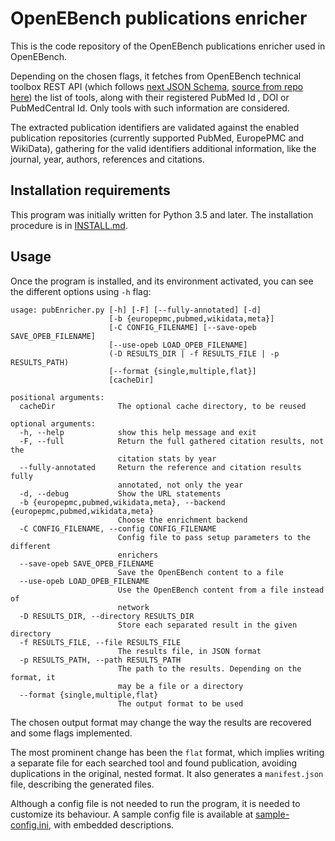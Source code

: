 # OpenEBench publications enricher

This is the code repository of the OpenEBench publications enricher used in OpenEBench.

Depending on the chosen flags, it fetches from OpenEBench technical toolbox REST API (which follows [next JSON Schema](https://openebench.bsc.es/monitor/tool/tool.json), [source from repo here](https://github.com/inab/elixibilitas/blob/master/java/elixibilitas-rest/src/main/resources/META-INF/resources/tool.json)) the list of tools, along with their registered PubMed Id , DOI or PubMedCentral Id. Only tools with such information are considered.

The extracted publication identifiers are validated against the enabled publication repositories (currently supported PubMed, EuropePMC and WikiData), gathering for the valid identifiers additional information, like the journal, year, authors, references and citations.

## Installation requirements

This program was initially written for Python 3.5 and later. The installation procedure is in [INSTALL.md](INSTALL.md).

## Usage
Once the program is installed, and its environment activated, you can see the different options using `-h` flag:

```
usage: pubEnricher.py [-h] [-F] [--fully-annotated] [-d]
                      [-b {europepmc,pubmed,wikidata,meta}]
                      [-C CONFIG_FILENAME] [--save-opeb SAVE_OPEB_FILENAME]
                      [--use-opeb LOAD_OPEB_FILENAME]
                      (-D RESULTS_DIR | -f RESULTS_FILE | -p RESULTS_PATH)
                      [--format {single,multiple,flat}]
                      [cacheDir]

positional arguments:
  cacheDir              The optional cache directory, to be reused

optional arguments:
  -h, --help            show this help message and exit
  -F, --full            Return the full gathered citation results, not the
                        citation stats by year
  --fully-annotated     Return the reference and citation results fully
                        annotated, not only the year
  -d, --debug           Show the URL statements
  -b {europepmc,pubmed,wikidata,meta}, --backend {europepmc,pubmed,wikidata,meta}
                        Choose the enrichment backend
  -C CONFIG_FILENAME, --config CONFIG_FILENAME
                        Config file to pass setup parameters to the different
                        enrichers
  --save-opeb SAVE_OPEB_FILENAME
                        Save the OpenEBench content to a file
  --use-opeb LOAD_OPEB_FILENAME
                        Use the OpenEBench content from a file instead of
                        network
  -D RESULTS_DIR, --directory RESULTS_DIR
                        Store each separated result in the given directory
  -f RESULTS_FILE, --file RESULTS_FILE
                        The results file, in JSON format
  -p RESULTS_PATH, --path RESULTS_PATH
                        The path to the results. Depending on the format, it
                        may be a file or a directory
  --format {single,multiple,flat}
                        The output format to be used
```

The chosen output format may change the way the results are recovered and some flags implemented.

The most prominent change has been the `flat` format, which implies writing a separate file for each searched tool and found publication, avoiding duplications in the original, nested format. It also generates a `manifest.json` file, describing the generated files.

Although a config file is not needed to run the program, it is needed to customize its behaviour. A sample config file is available at [sample-config.ini](sample-config.ini), with embedded descriptions.
